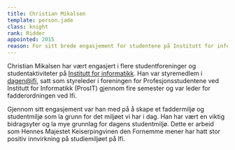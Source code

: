 ```yaml
---
title: Christian Mikalsen
template: person.jade
class: knight
rank: Ridder
appointed: 2015
reason: For sitt brede engasjement for studentene på Institutt for informatikk tildeles Christian Mikalsen graden Ridder av Hennes Majestet Keiserpingvinen den Fornemmes orden.
---
```


Christian Mikalsen har vært engasjert i flere studentforeninger og studentaktiviteter på [Institutt for informatikk](http://ifi.uio.no/). Han var styremedlem i [dagen@ifi](http://www.dagenatifi.no/), satt som styreleder i foreningen for Profesjonsstudentene ved Institutt for Informatikk (ProsIT) gjennom fire semester og var leder for fadderordningen ved Ifi.

Gjennom sitt engasjement var han med på å skape et faddermiljø og studentmiljø som la grunn for det miljøet vi har i dag. Han har vært en viktig bidragsyter og la mye grunnlag for dagens studentmiljø. Dette er arbeid som Hennes Majestet Keiserpingvinen den Fornemme mener har hatt stor positiv innvirkning på studiemiljøet på Ifi.